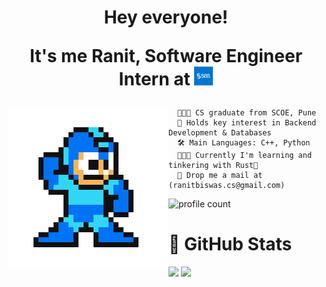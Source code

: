 
<h1 align="center">
  Hey everyone!<br>
  <p>It's me Ranit, Software Engineer Intern at <img src="./media/sas-glyph.jpg" width=30 /></p>
  <img src="./media/ranit-hero.gif" align="left" />
</h1>

```
  👨🏻‍🎓 CS graduate from SCOE, Pune
  🚀 Holds key interest in Backend Development & Databases
  🛠️ Main Languages: C++, Python
  🧑🏻‍💻 Currently I'm learning and tinkering with Rust🦀
  📧 Drop me a mail at (ranitbiswas.cs@gmail.com)
```
![profile count](https://komarev.com/ghpvc/?username=RhoNit&color=green)
<br>

<h1 align="left">👀 GitHub Stats</h1>
<a href="https://github.com/RhoNit" align="left"><img width="50%" src="https://github-readme-stats.vercel.app/api?username=RhoNit&theme=radical&title_color=0017ff"></a>
<a href="https://github.com/RhoNit" align="right"><img width="50%" src="http://github-readme-streak-stats.herokuapp.com/?user=RhoNit&theme=radical&date_format=M%20j%5B%2C%20Y%5D&ring=0017ff&fire=0017ff&sideNums=0017ff"></a>

